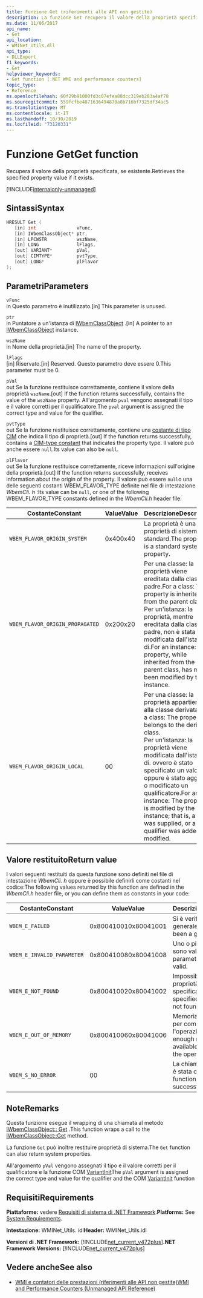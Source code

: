 ```yaml
---
title: Funzione Get (riferimenti alle API non gestite)
description: La funzione Get recupera il valore della proprietà specificata.
ms.date: 11/06/2017
api_name:
- Get
api_location:
- WMINet_Utils.dll
api_type:
- DLLExport
f1_keywords:
- Get
helpviewer_keywords:
- Get function [.NET WMI and performance counters]
topic_type:
- Reference
ms.openlocfilehash: 60f29b91000fd3c07efea88dcc319eb283a4af78
ms.sourcegitcommit: 559fcfbe4871636494870a8b716bf7325df34ac5
ms.translationtype: MT
ms.contentlocale: it-IT
ms.lasthandoff: 10/30/2019
ms.locfileid: "73120331"
---
```

# <a name="get-function"></a><span data-ttu-id="c72b0-103">Funzione Get</span><span class="sxs-lookup"><span data-stu-id="c72b0-103">Get function</span></span>

<span data-ttu-id="c72b0-104">Recupera il valore della proprietà specificata, se esistente.</span><span class="sxs-lookup"><span data-stu-id="c72b0-104">Retrieves the specified property value if it exists.</span></span>

[!INCLUDE[internalonly-unmanaged](../../../../includes/internalonly-unmanaged.md)]

## <a name="syntax"></a><span data-ttu-id="c72b0-105">Sintassi</span><span class="sxs-lookup"><span data-stu-id="c72b0-105">Syntax</span></span>

```cpp
HRESULT Get (
   [in] int               vFunc, 
   [in] IWbemClassObject* ptr, 
   [in] LPCWSTR           wszName,
   [in] LONG              lFlags,
   [out] VARIANT*         pVal,
   [out] CIMTYPE*         pvtType,
   [out] LONG*            plFlavor
); 
```

## <a name="parameters"></a><span data-ttu-id="c72b0-106">Parametri</span><span class="sxs-lookup"><span data-stu-id="c72b0-106">Parameters</span></span>

`vFunc`\
<span data-ttu-id="c72b0-107">in Questo parametro è inutilizzato.</span><span class="sxs-lookup"><span data-stu-id="c72b0-107">[in] This parameter is unused.</span></span>

`ptr`\
<span data-ttu-id="c72b0-108">in Puntatore a un'istanza di [IWbemClassObject](/windows/desktop/api/wbemcli/nn-wbemcli-iwbemclassobject) .</span><span class="sxs-lookup"><span data-stu-id="c72b0-108">[in] A pointer to an [IWbemClassObject](/windows/desktop/api/wbemcli/nn-wbemcli-iwbemclassobject) instance.</span></span>

`wszName`\
<span data-ttu-id="c72b0-109">in Nome della proprietà.</span><span class="sxs-lookup"><span data-stu-id="c72b0-109">[in] The name of the property.</span></span>

`lFlags`\
<span data-ttu-id="c72b0-110">[in] Riservato.</span><span class="sxs-lookup"><span data-stu-id="c72b0-110">[in] Reserved.</span></span> <span data-ttu-id="c72b0-111">Questo parametro deve essere 0.</span><span class="sxs-lookup"><span data-stu-id="c72b0-111">This parameter must be 0.</span></span>

`pVal`\
<span data-ttu-id="c72b0-112">out Se la funzione restituisce correttamente, contiene il valore della proprietà `wszName`.</span><span class="sxs-lookup"><span data-stu-id="c72b0-112">[out] If the function returns successfully, contains the value of the `wszName` property.</span></span> <span data-ttu-id="c72b0-113">All'argomento `pval` vengono assegnati il tipo e il valore corretti per il qualificatore.</span><span class="sxs-lookup"><span data-stu-id="c72b0-113">The `pval` argument is assigned the correct type and value for the qualifier.</span></span>

`pvtType`\
<span data-ttu-id="c72b0-114">out Se la funzione restituisce correttamente, contiene una [costante di tipo CIM](/windows/win32/api/wbemcli/ne-wbemcli-cimtype_enumeration) che indica il tipo di proprietà.</span><span class="sxs-lookup"><span data-stu-id="c72b0-114">[out] If the function returns successfully, contains a [CIM-type constant](/windows/win32/api/wbemcli/ne-wbemcli-cimtype_enumeration) that indicates the property type.</span></span> <span data-ttu-id="c72b0-115">Il valore può anche essere `null`.</span><span class="sxs-lookup"><span data-stu-id="c72b0-115">Its value can also be `null`.</span></span> 

`plFlavor`\
<span data-ttu-id="c72b0-116">out Se la funzione restituisce correttamente, riceve informazioni sull'origine della proprietà.</span><span class="sxs-lookup"><span data-stu-id="c72b0-116">[out] If the function returns successfully, receives information about the origin of the property.</span></span> <span data-ttu-id="c72b0-117">Il valore può essere `null`o una delle seguenti costanti WBEM_FLAVOR_TYPE definite nel file di intestazione *WbemCli. h* :</span><span class="sxs-lookup"><span data-stu-id="c72b0-117">Its value can be `null`, or one of the following WBEM_FLAVOR_TYPE constants defined in the *WbemCli.h* header file:</span></span> 

|<span data-ttu-id="c72b0-118">Costante</span><span class="sxs-lookup"><span data-stu-id="c72b0-118">Constant</span></span>  |<span data-ttu-id="c72b0-119">Value</span><span class="sxs-lookup"><span data-stu-id="c72b0-119">Value</span></span>  |<span data-ttu-id="c72b0-120">Descrizione</span><span class="sxs-lookup"><span data-stu-id="c72b0-120">Description</span></span>  |
|---------|---------|---------|
| `WBEM_FLAVOR_ORIGIN_SYSTEM` | <span data-ttu-id="c72b0-121">0x40</span><span class="sxs-lookup"><span data-stu-id="c72b0-121">0x40</span></span> | <span data-ttu-id="c72b0-122">La proprietà è una proprietà di sistema standard.</span><span class="sxs-lookup"><span data-stu-id="c72b0-122">The property is a standard system property.</span></span> |
| `WBEM_FLAVOR_ORIGIN_PROPAGATED` | <span data-ttu-id="c72b0-123">0x20</span><span class="sxs-lookup"><span data-stu-id="c72b0-123">0x20</span></span> | <span data-ttu-id="c72b0-124">Per una classe: la proprietà viene ereditata dalla classe padre.</span><span class="sxs-lookup"><span data-stu-id="c72b0-124">For a class: The property is inherited from the parent class.</span></span> <br> <span data-ttu-id="c72b0-125">Per un'istanza: la proprietà, mentre ereditata dalla classe padre, non è stata modificata dall'istanza di.</span><span class="sxs-lookup"><span data-stu-id="c72b0-125">For an instance: The property, while inherited from the parent class, has not been modified by the instance.</span></span>  |
| `WBEM_FLAVOR_ORIGIN_LOCAL` | <span data-ttu-id="c72b0-126">0</span><span class="sxs-lookup"><span data-stu-id="c72b0-126">0</span></span> | <span data-ttu-id="c72b0-127">Per una classe: la proprietà appartiene alla classe derivata.</span><span class="sxs-lookup"><span data-stu-id="c72b0-127">For a class: The property belongs to the derived class.</span></span> <br> <span data-ttu-id="c72b0-128">Per un'istanza: la proprietà viene modificata dall'istanza di. ovvero è stato specificato un valore oppure è stato aggiunto o modificato un qualificatore.</span><span class="sxs-lookup"><span data-stu-id="c72b0-128">For an instance: The property is modified by the instance; that is, a value was supplied, or a qualifier was added or modified.</span></span> |

## <a name="return-value"></a><span data-ttu-id="c72b0-129">Valore restituito</span><span class="sxs-lookup"><span data-stu-id="c72b0-129">Return value</span></span>

<span data-ttu-id="c72b0-130">I valori seguenti restituiti da questa funzione sono definiti nel file di intestazione *WbemCli. h* oppure è possibile definirli come costanti nel codice:</span><span class="sxs-lookup"><span data-stu-id="c72b0-130">The following values returned by this function are defined in the *WbemCli.h* header file, or you can define them as constants in your code:</span></span>

|<span data-ttu-id="c72b0-131">Costante</span><span class="sxs-lookup"><span data-stu-id="c72b0-131">Constant</span></span>  |<span data-ttu-id="c72b0-132">Value</span><span class="sxs-lookup"><span data-stu-id="c72b0-132">Value</span></span>  |<span data-ttu-id="c72b0-133">Descrizione</span><span class="sxs-lookup"><span data-stu-id="c72b0-133">Description</span></span>  |
|---------|---------|---------|
|`WBEM_E_FAILED` | <span data-ttu-id="c72b0-134">0x80041001</span><span class="sxs-lookup"><span data-stu-id="c72b0-134">0x80041001</span></span> | <span data-ttu-id="c72b0-135">Si è verificato un errore generale.</span><span class="sxs-lookup"><span data-stu-id="c72b0-135">There has been a general failure.</span></span> |
|`WBEM_E_INVALID_PARAMETER` | <span data-ttu-id="c72b0-136">0x80041008</span><span class="sxs-lookup"><span data-stu-id="c72b0-136">0x80041008</span></span> | <span data-ttu-id="c72b0-137">Uno o più parametri non sono validi.</span><span class="sxs-lookup"><span data-stu-id="c72b0-137">One or more parameters are not valid.</span></span> |
|`WBEM_E_NOT_FOUND` | <span data-ttu-id="c72b0-138">0x80041002</span><span class="sxs-lookup"><span data-stu-id="c72b0-138">0x80041002</span></span> | <span data-ttu-id="c72b0-139">Impossibile trovare la proprietà specificata.</span><span class="sxs-lookup"><span data-stu-id="c72b0-139">The specified property was not found.</span></span> |
|`WBEM_E_OUT_OF_MEMORY` | <span data-ttu-id="c72b0-140">0x80041006</span><span class="sxs-lookup"><span data-stu-id="c72b0-140">0x80041006</span></span> | <span data-ttu-id="c72b0-141">Memoria insufficiente per completare l'operazione.</span><span class="sxs-lookup"><span data-stu-id="c72b0-141">Not enough memory is available to complete the operation.</span></span> |
|`WBEM_S_NO_ERROR` | <span data-ttu-id="c72b0-142">0</span><span class="sxs-lookup"><span data-stu-id="c72b0-142">0</span></span> | <span data-ttu-id="c72b0-143">La chiamata di funzione è stata completata.</span><span class="sxs-lookup"><span data-stu-id="c72b0-143">The function call was successful.</span></span>  |

## <a name="remarks"></a><span data-ttu-id="c72b0-144">Note</span><span class="sxs-lookup"><span data-stu-id="c72b0-144">Remarks</span></span>

<span data-ttu-id="c72b0-145">Questa funzione esegue il wrapping di una chiamata al metodo [IWbemClassObject:: Get](/windows/desktop/api/wbemcli/nf-wbemcli-iwbemclassobject-get) .</span><span class="sxs-lookup"><span data-stu-id="c72b0-145">This function wraps a call to the [IWbemClassObject::Get](/windows/desktop/api/wbemcli/nf-wbemcli-iwbemclassobject-get) method.</span></span>

<span data-ttu-id="c72b0-146">La funzione `Get` può inoltre restituire proprietà di sistema.</span><span class="sxs-lookup"><span data-stu-id="c72b0-146">The `Get` function can also return system properties.</span></span>

<span data-ttu-id="c72b0-147">All'argomento `pVal` vengono assegnati il tipo e il valore corretti per il qualificatore e la funzione COM [VariantInit](https://docs.microsoft.com/previous-versions/windows/desktop/api/oleauto/nf-oleauto-variantinit)</span><span class="sxs-lookup"><span data-stu-id="c72b0-147">The `pVal` argument is assigned the correct type and value for the qualifier and the COM [VariantInit](https://docs.microsoft.com/previous-versions/windows/desktop/api/oleauto/nf-oleauto-variantinit) function</span></span>

## <a name="requirements"></a><span data-ttu-id="c72b0-148">Requisiti</span><span class="sxs-lookup"><span data-stu-id="c72b0-148">Requirements</span></span>

 <span data-ttu-id="c72b0-149">**Piattaforme:** vedere [Requisiti di sistema di .NET Framework](../../get-started/system-requirements.md).</span><span class="sxs-lookup"><span data-stu-id="c72b0-149">**Platforms:** See [System Requirements](../../get-started/system-requirements.md).</span></span>

 <span data-ttu-id="c72b0-150">**Intestazione:** WMINet_Utils. idl</span><span class="sxs-lookup"><span data-stu-id="c72b0-150">**Header:** WMINet_Utils.idl</span></span>

 <span data-ttu-id="c72b0-151">**Versioni di .NET Framework:** [!INCLUDE[net_current_v472plus](../../../../includes/net-current-v472plus.md)]</span><span class="sxs-lookup"><span data-stu-id="c72b0-151">**.NET Framework Versions:** [!INCLUDE[net_current_v472plus](../../../../includes/net-current-v472plus.md)]</span></span>

## <a name="see-also"></a><span data-ttu-id="c72b0-152">Vedere anche</span><span class="sxs-lookup"><span data-stu-id="c72b0-152">See also</span></span>

- [<span data-ttu-id="c72b0-153">WMI e contatori delle prestazioni (riferimenti alle API non gestite)</span><span class="sxs-lookup"><span data-stu-id="c72b0-153">WMI and Performance Counters (Unmanaged API Reference)</span></span>](index.md)
